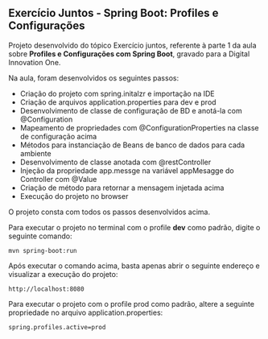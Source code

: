 <h2>Exercício Juntos - Spring Boot: Profiles e Configurações</h2>


Projeto desenvolvido do tópico Exercício juntos, referente à parte 1 da aula sobre  **Profiles e Configurações com Spring Boot**, gravado para a Digital Innovation One.

Na aula, foram desenvolvidos os seguintes passos:

* Criação do projeto com spring.initalzr e importação na IDE
* Criação de arquivos application.properties para dev e prod
* Desenvolvimento de classe de configuração de BD e anotá-la com @Configuration
* Mapeamento de propriedades com @ConfigurationProperties na classe de configuração acima
* Métodos para instanciação de Beans de banco de dados para cada ambiente
* Desenvolvimento de classe anotada com @restController
* Injeção da propriedade app.messge na variável appMesagge do Controller com @Value
* Criação de método para retornar a mensagem injetada acima
* Execução do projeto no browser
 

O projeto consta com todos os passos desenvolvidos acima.

Para executar o projeto no terminal com o profile **dev** como padrão, digite o seguinte comando:

```shell script
mvn spring-boot:run 
```

Após executar o comando acima, basta apenas abrir o seguinte endereço e visualizar a execução do projeto:

```
http://localhost:8080
```


Para executar o projeto com o profile prod como padrão, altere a seguinte propriedade no arquivo application.properties:

```
spring.profiles.active=prod
```











